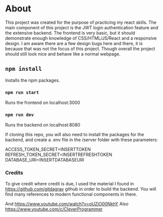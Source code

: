 # About

This project was created for the purpose of practicing my react skills. The main component of this project is the JWT login authentication feature and the extensive backend.
The frontend is very basic, but it should demonstrate enough knowledge of CSS/HTML/JS/React and a responsive design. I am aware there are a few design bugs here and there, it is because that was not the focus of this project.
Though overall the project should still look nice and behave like a normal webpage.

## `npm install`

Installs the npm packages.

### `npm run start`

Runs the frontend on localhost:3000


### `npm run dev`

Runs the backend on localhost:8080

If cloning this repo, you will also need to install the packages for the backend, and create a .env file in the /server folder with these parameters:

ACCESS_TOKEN_SECRET=INSERTTOKEN
REFRESH_TOKEN_SECRET=INSERTREFRESHTOKEN
DATABASE_URI=INSERTDATABASEURI

### Credits
To give credit where credit is due, I used the material I found in https://github.com/gitdagray github in order to build the backend. You will find many references to modern functional components in there.

And https://www.youtube.com/watch?v=oUZjO00NkhY
Also https://www.youtube.com/c/CleverProgrammer

